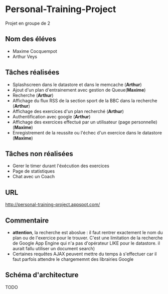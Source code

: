 # Personal-Training-Project
Projet en groupe de 2

## Nom des éléves
* Maxime Cocquempot
* Arthur Veys

## Tâches réalisées
* Splashscreen dans le datastore et dans le memcache (**Arthur**)
* Ajout d'un plan d'entrainement avec gestion de Queue(**Maxime**)
* Recherche (**Arthur**)
* Affichage du flux RSS de la section sport de la BBC dans la recherche (**Arthur**)
* Affichage des exercices d'un plan recherché (**Arthur**)
* Authentification avec google (**Arthur**)
* Affichage des exercices effectué par un utilisateur (page personnelle) (**Maxime**)
* Enregistrement de la reussite ou l'échec d'un exercice dans le datastore (**Maxime**)

## Tâches non réalisées
* Gerer le timer durant l'éxécution des exercices
* Page de statistiques
* Chat avec un Coach

## URL
http://personal-training-project.appspot.com/

## Commentaire
* **attention**, la recherche est aboslue : il faut rentrer exactement le nom du plan ou de l'exercice pour le trouver.
  C'est une limitation de la recherche de Google App Engine qui n'a pas d'opérateur LIKE pour le datastore. il aurait fallu utiliser un document search)
* Certaines requêtes AJAX peuvent mettre du temps à s'effectuer car il faut parfois attendre le chargememnt des librairies Google

##  Schéma d'architecture

TODO
